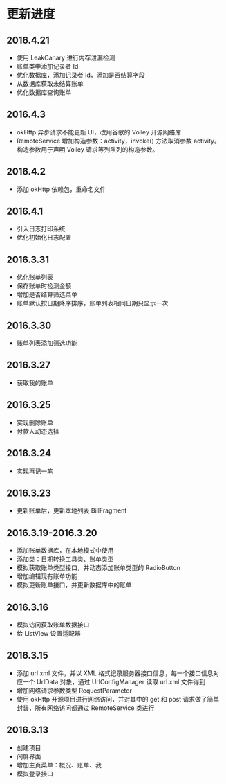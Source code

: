 # 更新进度

## 2016.4.21

- 使用 LeakCanary 进行内存泄漏检测
- 账单类中添加记录者 Id
- 优化数据库，添加记录者 Id，添加是否结算字段
- 从数据库获取未结算账单
- 优化数据库查询账单

## 2016.4.3

- okHttp 异步请求不能更新 UI，改用谷歌的 Volley 开源网络库
- RemoteService 增加构造参数：activity，invoke() 方法取消参数 activity。构造参数用于声明 Volley 请求等列队列的构造参数。

## 2016.4.2

- 添加 okHttp 依赖包，重命名文件

## 2016.4.1

- 引入日志打印系统
- 优化初始化日志配置

## 2016.3.31

- 优化账单列表
- 保存账单时检测金额
- 增加是否结算筛选菜单
- 账单默认按日期降序排序，账单列表相同日期只显示一次

## 2016.3.30

- 账单列表添加筛选功能

## 2016.3.27

- 获取我的账单

## 2016.3.25

- 实现删除账单
- 付款人动态选择

## 2016.3.24

- 实现再记一笔

## 2016.3.23

- 更新账单后，更新本地列表 BillFragment

## 2016.3.19-2016.3.20

- 添加账单数据库，在本地模式中使用
- 添加类：日期转换工具类、账单类型
- 模拟获取账单类型接口，并动态添加账单类型的 RadioButton
- 增加编辑现有账单功能
- 模拟更新账单接口，并更新数据库中的账单

## 2016.3.16

- 模拟访问获取账单数据接口
- 给 ListView 设置适配器

## 2016.3.15

- 添加 url.xml 文件，并以 XML 格式记录服务器接口信息，每一个接口信息对应一个 UrlData 对象，通过 UrlConfigManager 读取 url.xml 文件得到
- 增加网络请求参数类型 RequestParameter
- 使用 okHttp 开源项目进行网络访问，并对其中的 get 和 post 请求做了简单封装，所有网络访问都通过 RemoteService 类进行

## 2016.3.13

- 创建项目
- 闪屏界面
- 增加主页菜单：概况、账单、我
- 模拟登录接口

